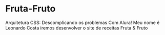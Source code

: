 # Fruta-Fruto
Arquitetura CSS: Descomplicando os problemas Com Alura! Meu nome é Leonardo Costa iremos desenvolver o site de receitas Fruta & Fruto
